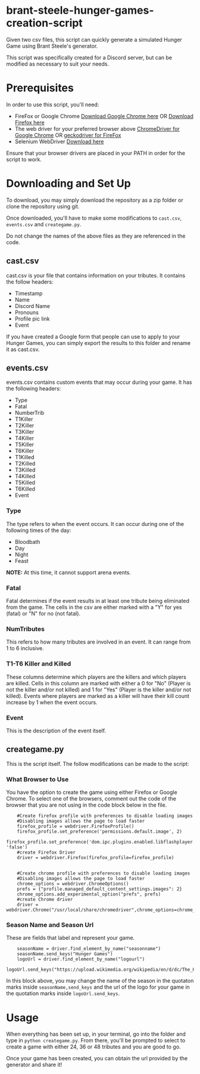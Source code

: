 # brant-steele-hunger-games-creation-script
Given two csv files, this script can quickly generate a simulated Hunger Game using Brant Steele's generator. 

This script was specifically created for a Discord server, but can be modified as necessary to suit your needs. 

# Prerequisites

In order to use this script, you'll need:

* FireFox or Google Chrome [Download Google Chrome here](https://www.google.com/chrome/) OR [Download Firefox here](https://www.mozilla.org/en-CA/firefox/)
* The web driver for your preferred browser above [ChromeDriver for Google Chrome](https://chromedriver.chromium.org/) OR [geckodriver for FireFox](https://github.com/mozilla/geckodriver/releases)
* Selenium WebDriver [Download here](https://www.selenium.dev/)

Ensure that your browser drivers are placed in your PATH in order for the script to work. 

# Downloading and Set Up

To download, you may simply download the repository as a zip folder or clone the repository using git. 

Once downloaded, you'll have to make some modifications to `cast.csv`, `events.csv` and `creategame.py`.

Do not change the names of the above files as they are referenced in the code. 

## cast.csv

cast.csv is your file that contains information on your tributes. It contains the follow headers:

* Timestamp	
* Name	
* Discord Name
* Pronouns	
* Profile pic link	
* Event

If you have created a Google form that people can use to apply to your Hunger Games, you can simply export the results to this folder and rename it as cast.csv. 

## events.csv

events.csv contains custom events that may occur during your game. It has the following headers:

* Type	
* Fatal	
* NumberTrib	
* T1Killer	
* T2Killer	
* T3Killer	
* T4Killer	
* T5Killer	
* T6Killer	
* T1Killed	
* T2Killed	
* T3Killed	
* T4Killed	
* T5Killed	
* T6Killed	
* Event

### Type

The type refers to when the event occurs. It can occur during one of the following times of the day:

* Bloodbath
* Day
* Night
* Feast

**NOTE:** At this time, it cannot support arena events. 

### Fatal

Fatal determines if the event results in at least one tribute being eliminated from the game. The cells in the csv are either marked with a "Y" for yes (fatal) or "N" for no (not fatal).

### NumTributes

This refers to how many tributes are involved in an event. It can range from 1 to 6 inclusive. 

### T1-T6 Killer and Killed

These columns determine which players are the killers and which players are killed. Cells in this column are marked with either a 0 for "No" (Player is not the killer and/or not killed) and 1 for "Yes" (Player is the killer and/or not killed). Events where players are marked as a killer will have their kill count increase by 1 when the event occurs.   

### Event

This is the description of the event itself. 

## creategame.py

This is the script itself. The follow modifications can be made to the script:

### What Browser to Use

You have the option to create the game using either Firefox or Google Chrome. To select one of the browsers, comment out the code of the browser that you are not using in the code block below in the file. 

```
    #Create firefox profile with preferences to disable loading images
    #Disabling images allows the page to load faster
    firefox_profile = webdriver.FirefoxProfile()
    firefox_profile.set_preference('permissions.default.image', 2)
    firefox_profile.set_preference('dom.ipc.plugins.enabled.libflashplayer.so', 'false')
    #create Firefox Driver
    driver = webdriver.Firefox(firefox_profile=firefox_profile)


    #Create chrome profile with preferences to disable loading images
    #Disabling images allows the page to load faster
    chrome_options = webdriver.ChromeOptions()
    prefs = {"profile.managed_default_content_settings.images": 2}
    chrome_options.add_experimental_option("prefs", prefs)
    #create Chrome driver
    driver = webdriver.Chrome("/usr/local/share/chromedriver",chrome_options=chrome_options)
```

### Season Name and Season Url

These are fields that label and represent your game.

``` 
    seasonName = driver.find_element_by_name("seasonname")
    seasonName.send_keys("Hunger Games")
    logoUrl = driver.find_element_by_name("logourl")
    logoUrl.send_keys("https://upload.wikimedia.org/wikipedia/en/d/dc/The_Hunger_Games.jpg")
```

In this block above, you may change the name of the season in the quotaton marks inside `seasonName,send_keys` and the url of the logo for your game in the quotation marks inside `logoUrl.send_keys`.

# Usage

When everything has been set up, in your terminal, go into the folder and type in `python creategame.py`. From there, you'll be prompted to select to create a game with either 24, 36 or 48 tributes and you are good to go.

Once your game has been created, you can obtain the url provided by the generator and share it!